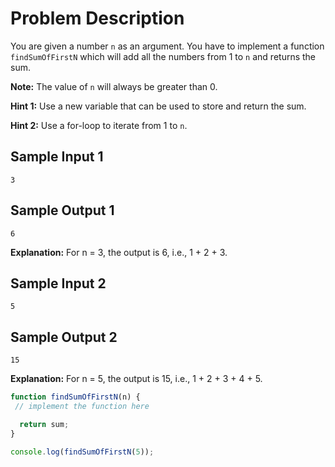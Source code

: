 # Problem Description

You are given a number `n` as an argument. You have to implement a function `findSumOfFirstN` which will add all the numbers from 1 to `n` and returns the sum.

**Note:** The value of `n` will always be greater than 0.

**Hint 1:** Use a new variable that can be used to store and return the sum.

**Hint 2:** Use a for-loop to iterate from 1 to `n`.

## Sample Input 1
```plaintext
3
```

## Sample Output 1
```plaintext
6
```

**Explanation:**
For n = 3, the output is 6, i.e., 1 + 2 + 3.

## Sample Input 2
```plaintext
5
```

## Sample Output 2
```plaintext
15
```

**Explanation:**
For n = 5, the output is 15, i.e., 1 + 2 + 3 + 4 + 5.

```javascript
function findSumOfFirstN(n) {
 // implement the function here

  return sum;
}

console.log(findSumOfFirstN(5));
```
